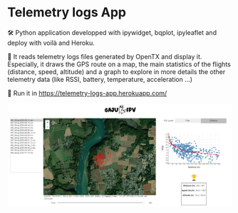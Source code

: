 # Telemetry logs App

:hammer_and_wrench: Python application developped with ipywidget, bqplot, ipyleaflet and deploy with voilà and Heroku. 	

:pushpin: It reads telemetry logs files generated by OpenTX and display it. Especially, it draws the GPS route on a map, the main statistics of the flights (distance, speed, altitude) and a graph to explore in more details the other telemetry data (like RSSI, battery, temperature, acceleration ...)

:mag_right: Run it in https://telemetry-logs-app.herokuapp.com/ 

![image](notebooks/images/dashboard.png)
